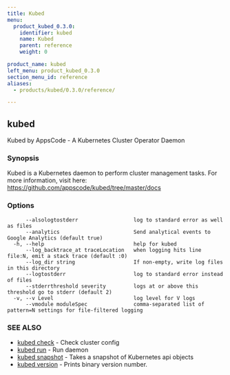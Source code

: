 ```yaml
---
title: Kubed
menu:
  product_kubed_0.3.0:
    identifier: kubed
    name: Kubed
    parent: reference
    weight: 0

product_name: kubed
left_menu: product_kubed_0.3.0
section_menu_id: reference
aliases:
  - products/kubed/0.3.0/reference/

---
```

## kubed

Kubed by AppsCode - A Kubernetes Cluster Operator Daemon

### Synopsis


Kubed is a Kubernetes daemon to perform cluster management tasks. For more information, visit here: https://github.com/appscode/kubed/tree/master/docs

### Options

```
      --alsologtostderr                  log to standard error as well as files
      --analytics                        Send analytical events to Google Analytics (default true)
  -h, --help                             help for kubed
      --log_backtrace_at traceLocation   when logging hits line file:N, emit a stack trace (default :0)
      --log_dir string                   If non-empty, write log files in this directory
      --logtostderr                      log to standard error instead of files
      --stderrthreshold severity         logs at or above this threshold go to stderr (default 2)
  -v, --v Level                          log level for V logs
      --vmodule moduleSpec               comma-separated list of pattern=N settings for file-filtered logging
```

### SEE ALSO
* [kubed check](/docs/reference/kubed_check.md)	 - Check cluster config
* [kubed run](/docs/reference/kubed_run.md)	 - Run daemon
* [kubed snapshot](/docs/reference/kubed_snapshot.md)	 - Takes a snapshot of Kubernetes api objects
* [kubed version](/docs/reference/kubed_version.md)	 - Prints binary version number.

